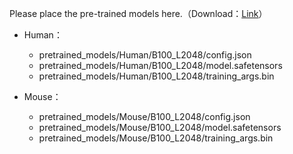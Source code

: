 Please place the pre-trained models here.（Download：[Link](https://figshare.com/account/projects/250226/articles/29334836?file=55433189)）

- Human：

  - pretrained_models/Human/B100_L2048/config.json
  - pretrained_models/Human/B100_L2048/model.safetensors
  - pretrained_models/Human/B100_L2048/training_args.bin

- Mouse：

  - pretrained_models/Mouse/B100_L2048/config.json
  - pretrained_models/Mouse/B100_L2048/model.safetensors
  - pretrained_models/Mouse/B100_L2048/training_args.bin
